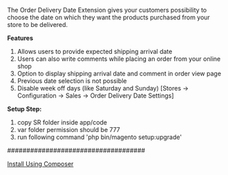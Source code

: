 The Order Delivery Date Extension gives your customers possibility to choose the date on which they want the products purchased from your store to be delivered.

<b>Features</b>

1. Allows users to provide expected shipping arrival date
2. Users can also write comments while placing an order from your online shop
3. Option to display shipping arrival date and comment in order view page
4. Previous date selection is not possible
5. Disable week off days (like Saturday and Sunday) [Stores -> Configuration -> Sales -> Order Delivery Date Settings]


<b>Setup Step:</b>

1. copy SR folder inside app/code
2. var folder permission should be 777
3. run following command 'php bin/magento setup:upgrade'

####################################

<a href="https://github.com/sohelrana09/module-delivery-date">Install Using Composer</a>
